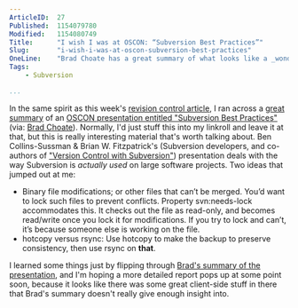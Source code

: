 ```yaml
---
ArticleID:  27
Published:  1154079780
Modified:   1154080749
Title:      "I wish I was at OSCON: “Subversion Best Practices”"
Slug:       "i-wish-i-was-at-oscon-subversion-best-practices"
OneLine:    "Brad Choate has a great summary of what looks like a _wonderful_ presentation on Subversion best practices, given at OSCON 2006 by Ben Collins-Sussman & Brian W. Fitzpatrick"
Tags:       
    - Subversion

...
```

In the same spirit as this week's [revision control article][article], I ran across a [great summary][bestpractices] of an [OSCON presentation entitled "Subversion Best Practices"][oscon] (via: [Brad Choate][brad]).  Normally, I'd just stuff this into my linkroll and leave it at that, but this is really interesting material that's worth talking about.  Ben Collins-Sussman & Brian W. Fitzpatrick's (Subversion developers, and co-authors of ["Version Control with Subversion"][svnbook]) presentation deals with the way Subversion is _actually used_ on large software projects.  Two ideas that jumped out at me:

*   Binary file modifications; or other files that can’t be merged. You’d
    want to lock such files to prevent conflicts.  Property svn:needs-lock
    accommodates this. It checks out the file as read-only, and becomes
    read/write once you lock it for modifications. If you try to lock and
    can’t, it’s because someone else is working on the file.
*   hotcopy versus rsync: Use hotcopy to make the backup to preserve
    consistency, then use rsync on **that**.

I learned some things just by flipping through [Brad's summary of the presentation][bestpractices], and I'm hoping a more detailed report pops up at some point soon, because it looks like there was some great client-side stuff in there that Brad's summary doesn't really give enough insight into.

[article]: http://www.alistapart.com/articles/revisioncontrol "A List Apart: 'I Wonder What This Button Does'" 
[bestpractices]: http://bradchoate.com/weblog/2006/07/27/oscon-subversion-best-practices "Brad Choate: 'OSCON: Subversion Best Practices'"
[brad]: http://bradchoate.com/ "Brad Choate"
[oscon]: http://conferences.oreillynet.com/cs/os2006/view/e_sess/8671
[svnbook]: http://svnbook.red-bean.com/ "Version Control with Subversion"